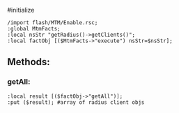 #initialize

```
/import flash/MTM/Enable.rsc;
:global MtmFacts;
:local nsStr "getRadius()->getClients()";
:local factObj [($MtmFacts->"execute") nsStr=$nsStr];
```

## Methods:

### getAll:

```
:local result [($factObj->"getAll")];
:put ($result); #array of radius client objs
```
